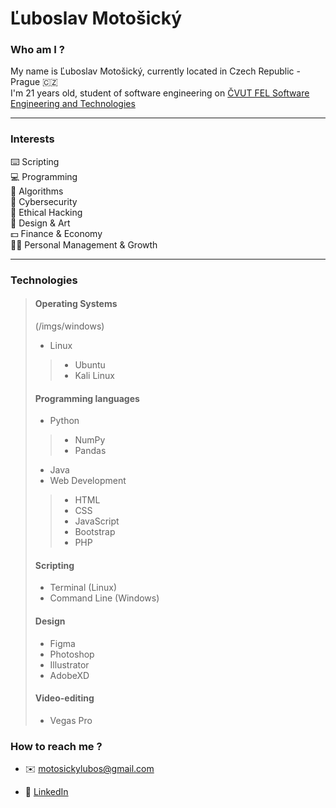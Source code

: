 # Ľuboslav Motošický


### Who am I ?

My name is Ľuboslav Motošický, currently located in Czech Republic - Prague  🇨🇿  
I'm 21 years old, student of software engineering on [ČVUT FEL Software Engineering and Technologies](https://sit.fel.cvut.cz/)

---

### Interests

 ⌨️ Scripting  
 💻 Programming  
 🧮 Algorithms  
 🔐 Cybersecurity  
 🔎 Ethical Hacking  
 🎨 Design & Art  
 💵 Finance & Economy  
 👨‍💼 Personal Management & Growth
 
 ---
 
 ### Technologies
 
 > #### Operating Systems
 > (/imgs/windows)
 > - Linux
 >> - Ubuntu
 >> - Kali Linux
 >
 > #### Programming languages 
 > - Python
 >> - NumPy  
 >> - Pandas 
 > - Java  
 > - Web Development  
 >> - HTML
 >> - CSS
 >> - JavaScript
 >> - Bootstrap
 >> - PHP
 >
 > #### Scripting
 > - Terminal (Linux)
 > - Command Line (Windows)
 >
 > #### Design
 > - Figma
 > - Photoshop
 > - Illustrator
 > - AdobeXD
 >
 > #### Video-editing
 > - Vegas Pro
 
### How to reach me ?
- ✉️ motosickylubos@gmail.com  
* 🔗 [LinkedIn](https://www.linkedin.com/in/bylubiku/)

